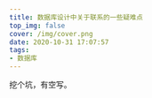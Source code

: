 ```yaml
---
title: 数据库设计中关于联系的一些疑难点
top_img: false
cover: /img/cover.png
date: 2020-10-31 17:07:57
tags:
- 数据库
---
```


挖个坑，有空写。
